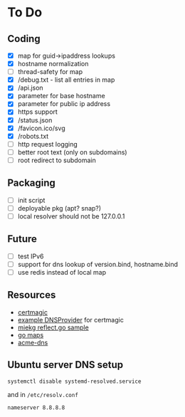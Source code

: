 # To Do

## Coding

- [x] map for guid->ipaddress lookups
- [x] hostname normalization
- [ ] thread-safety for map
- [x] /debug.txt - list all entries in map
- [x] /api.json
- [x] parameter for base hostname
- [x] parameter for public ip address
- [x] https support
- [x] /status.json
- [x] /favicon.ico/svg
- [x] /robots.txt
- [ ] http request logging
- [ ] better root text (only on subdomains)
- [ ] root redirect to subdomain

## Packaging

- [ ] init script
- [ ] deployable pkg (apt? snap?)
- [ ] local resolver should not be 127.0.0.1

## Future

- [ ] test IPv6
- [ ] support for dns lookup of version.bind, hostname.bind
- [ ] use redis instead of local map

## Resources

- [certmagic](https://github.com/mholt/certmagic)
- [example DNSProvider](https://github.com/go-acme/lego/blob/master/providers/dns/acmedns/acmedns.go) for certmagic
- [miekg reflect.go sample](https://github.com/miekg/exdns/blob/master/reflect/reflect.go)
- [go maps](https://blog.golang.org/go-maps-in-action)
- [acme-dns](https://github.com/joohoi/acme-dns)

## Ubuntu server DNS setup
```
systemctl disable systemd-resolved.service
```

and in `/etc/resolv.conf`

```
nameserver 8.8.8.8
```
